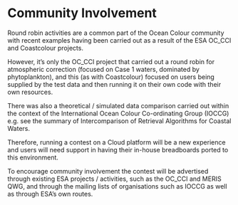 # Community Involvement

Round robin activities are a common part of the Ocean Colour community with recent examples having been carried out as a result of the ESA OC_CCI and Coastcolour projects.

However, it’s only the OC_CCI project that carried out a round robin for atmospheric correction (focused on Case 1 waters, dominated by phytoplankton), and this (as with Coastcolour) focused on users being supplied by the test data and then running it on their own code with their own resources.

There was also a theoretical / simulated data comparison carried out within the context of the International Ocean Colour Co-ordinating Group (IOCCG) e.g. see the summary of Intercomparison of Retrieval Algorithms for Coastal Waters.

Therefore, running a contest on a Cloud platform will be a new experience and users will need support in having their in-house breadboards ported to this environment. 

To encourage community involvement the contest will be advertised through existing ESA projects / activities, such as the OC_CCI and MERIS QWG, and through the mailing lists of organisations such as IOCCG as well as through ESA’s own routes.

